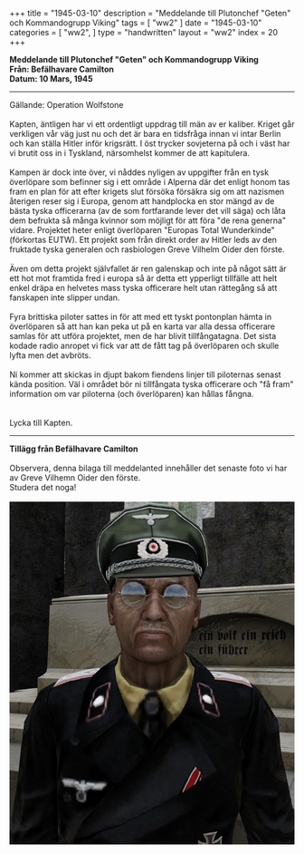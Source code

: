 +++
title = "1945-03-10"
description = "Meddelande till Plutonchef \"Geten\" och Kommandogrupp Viking"
tags = [
    "ww2"
]
date = "1945-03-10"
categories = [
    "ww2",
]
type = "handwritten"
layout = "ww2"
index = 20
+++

**Meddelande till Plutonchef "Geten" och Kommandogrupp Viking**
\
**Från: Befälhavare Camilton**
\
**Datum: 10 Mars, 1945**

---
Gällande: Operation Wolfstone
\
\
Kapten, äntligen har vi ett ordentligt uppdrag till män av er kaliber. Kriget går verkligen vår väg just nu och det är bara en tidsfråga innan vi intar Berlin och kan ställa Hitler inför krigsrätt. I öst trycker sovjeterna på och i väst har vi brutit oss in i Tyskland, närsomhelst kommer de att kapitulera.
\
\
Kampen är dock inte över, vi nåddes nyligen av uppgifter från en tysk överlöpare som befinner sig i ett område i Alperna där det enligt honom tas fram en plan för att efter krigets slut försöka försäkra sig om att nazismen återigen reser sig i Europa, genom att handplocka en stor mängd av de bästa tyska officerarna (av de som fortfarande lever det vill säga) och låta dem befrukta så många kvinnor som möjligt för att föra "de rena generna" vidare. Projektet heter enligt överlöparen "Europas Total Wunderkinde" (förkortas EUTW). Ett projekt som från direkt order av Hitler leds av den fruktade tyska generalen och rasbiologen Greve Vilhelm Oider den förste.
\
\
Även om detta projekt självfallet är ren galenskap och inte på något sätt är ett hot mot framtida fred i europa så är detta ett ypperligt tillfälle att helt enkel dräpa en helvetes mass tyska officerare helt utan rättegång så att fanskapen inte slipper undan.
\
\
Fyra brittiska piloter sattes in för att med ett tyskt pontonplan hämta in överlöparen så att han kan peka ut på en karta var alla dessa officerare samlas för att utföra projektet, men de har blivit tillfångatagna. Det sista kodade radio anropet vi fick var att de fått tag på överlöparen och skulle lyfta men det avbröts.
\
\
Ni kommer att skickas in djupt bakom fiendens linjer till piloternas senast kända position. Väl i området bör ni tillfångata tyska officerare och "få fram" information om var piloterna (och överlöparen) kan hållas fångna.
\
\
\
Lycka till Kapten.

---
**Tillägg från Befälhavare Camilton**
\
\
Observera, denna bilaga till meddelanted innehåller det senaste foto vi har av Greve Vilhemn Oider den förste.
\
Studera det noga!
\
\
![Greve Vilhelm Oider I](/ww2/vilhelm_oider.jpg)
